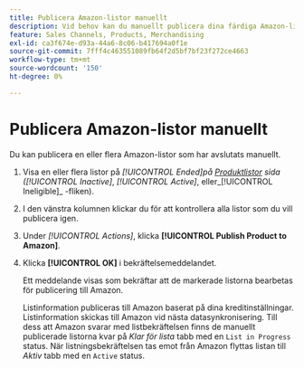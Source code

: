 ```yaml
---
title: Publicera Amazon-listor manuellt
description: Vid behov kan du manuellt publicera dina färdiga Amazon-listor från din Commerce Admin.
feature: Sales Channels, Products, Merchandising
exl-id: ca3f674e-d93a-44a6-8c06-b417694a0f1e
source-git-commit: 7fff4c463551089fb64f2d5bf7bf23f272ce4663
workflow-type: tm+mt
source-wordcount: '150'
ht-degree: 0%

---
```


# Publicera Amazon-listor manuellt

Du kan publicera en eller flera Amazon-listor som har avslutats manuellt.

1. Visa en eller flera listor på _[!UICONTROL Ended]_på [Produktlistor](./managing-product-listings.md) sida (_[!UICONTROL Inactive]_, _[!UICONTROL Active]_, eller_[!UICONTROL Ineligible]_ -fliken).

1. I den vänstra kolumnen klickar du för att kontrollera alla listor som du vill publicera igen.

1. Under _[!UICONTROL Actions]_, klicka **[!UICONTROL Publish Product to Amazon]**.

1. Klicka **[!UICONTROL OK]** i bekräftelsemeddelandet.

   Ett meddelande visas som bekräftar att de markerade listorna bearbetas för publicering till Amazon.

   Listinformation publiceras till Amazon baserat på dina kreditinställningar. Listinformation skickas till Amazon vid nästa datasynkronisering. Till dess att Amazon svarar med listbekräftelsen finns de manuellt publicerade listorna kvar på _Klar för lista_ tabb med en `List in Progress` status. När listningsbekräftelsen tas emot från Amazon flyttas listan till _Aktiv_ tabb med en `Active` status.
